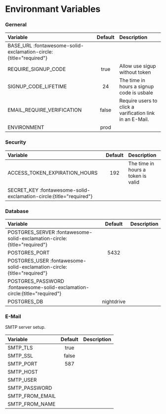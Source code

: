 # Environmant Variables

### Gerneral

| Variable                                                          | Default | Description                                              |
| :---------------------------------------------------------------- | :-----: | :------------------------------------------------------- |
| BASE_URL :fontawesome-solid-exclamation-circle:{title="required"} |         |                                                          |
| REQUIRE_SIGNUP_CODE                                               |  true   | Allow use sigup without token                            |
| SIGNUP_CODE_LIFETIME                                              |   24    | The time in hours a signup code is usbale                |
| EMAIL_REQUIRE_VERIFICATION                                        |  false  | Require users to click a varification link in an E-Mail. |
| ENVIRONMENT                                                       |  prod   |                                                          |

### Security

| Variable                                                            | Default | Description                        |
| :------------------------------------------------------------------ | :-----: | :--------------------------------- |
| ACCESS_TOKEN_EXPIRATION_HOURS                                       |   192   | The time in hours a token is valid |
| SECRET_KEY :fontawesome-solid-exclamation-circle:{title="required"} |         |                                    |

### Database

| Variable                                                                   |  Default   | Description |
| :------------------------------------------------------------------------- | :--------: | :---------- |
| POSTGRES_SERVER :fontawesome-solid-exclamation-circle:{title="required"}   |            |             |
| POSTGRES_PORT                                                              |    5432    |             |
| POSTGRES_USER :fontawesome-solid-exclamation-circle:{title="required"}     |            |             |
| POSTGRES_PASSWORD :fontawesome-solid-exclamation-circle:{title="required"} |            |             |
| POSTGRES_DB                                                                | nightdrive |             |

### E-Mail

SMTP server setup.

| Variable        | Default | Description |
| :-------------- | :-----: | :---------- |
| SMTP_TLS        |  true   |             |
| SMTP_SSL        |  false  |             |
| SMTP_PORT       |   587   |             |
| SMTP_HOST       |         |             |
| SMTP_USER       |         |             |
| SMTP_PASSWORD   |         |             |
| SMTP_FROM_EMAIL |         |             |
| SMTP_FROM_NAME  |         |             |
